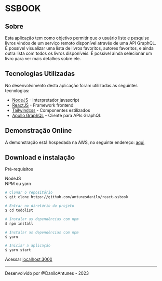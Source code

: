 # SSBOOK

## Sobre

Esta aplicação tem como objetivo permitir que o usuário liste e pesquise livros vindos de um serviço remoto disponível através de uma API GraphQL. É possível visualizar uma lista de livros favoritos, autores favoritos, e ainda outra lista com todos os livros disponíveis. É possível ainda selecionar um livro para ver mais detalhes sobre ele.

## Tecnologias Utilizadas

No desenvolvimento desta aplicação foram utilizadas as seguintes tecnologias:

- <a href="https://nodejs.org" target="_blank">NodeJS</a> - Interpretador javascript
- <a href="https://pt-br.reactjs.org" target="_blank">ReactJS</a> - Framework frontend
- <a href="https://tailwindcss.com/" target="_blank">Tailwindcss</a> - Componentes estilizados
- <a href="https://www.apollographql.com/" target="_blank">Apollo GraphQL</a> - Cliente para APIs GraphQL

## Demonstração Online

A demonstração está  hospedada na AWS, no seguinte endereço:
<a href="http://ssbook.s3-website-sa-east-1.amazonaws.com" target="_blank">aqui</a>.

## Download e instalação

Pré-requisitos

NodeJS<br/>
NPM ou yarn

```bash
# Clonar o repositório
$ git clone https://github.com/antunesdanilo/react-ssbook

# Entrar no diretório do projeto
$ cd todolist

# Instalar as dependências com npm
$ npm install

# Instalar as dependências com npm
$ yarn

# Iniciar a aplicação
$ yarn start
```

Acessar <a href="http://localhost:3000" target="_blank">localhost:3000</a>

---
Desenvolvido por @DaniloAntunes - 2023
